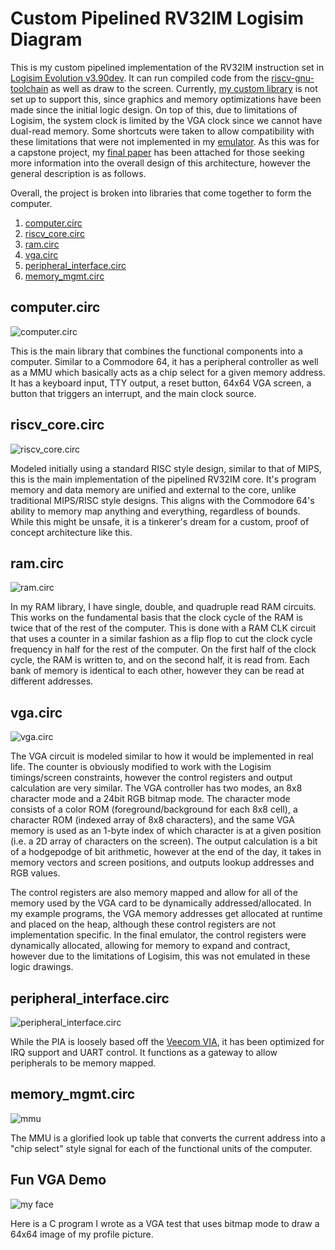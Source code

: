 # Custom Pipelined RV32IM Logisim Diagram

This is my custom pipelined implementation of the RV32IM instruction set in [Logisim Evolution v3.90dev](https://github.com/logisim-evolution/logisim-evolution). It can run compiled code from the [riscv-gnu-toolchain](https://github.com/riscv-collab/riscv-gnu-toolchain) as well as draw to the screen. Currently, [my custom library](https://github.com/ryanriccio1/RV32IMLib) is not set up to support this, since graphics and memory optimizations have been made since the initial logic design. On top of this, due to limitations of Logisim, the system clock is limited by the VGA clock since we cannot have dual-read memory. Some shortcuts were taken to allow compatibility with these limitations that were not implemented in my [emulator](https://github.com/ryanriccio1/RV32IMEmulator). As this was for a capstone project, my [final paper](final_paper.pdf) has been attached for those seeking more information into the overall design of this architecture, however the general description is as follows.

Overall, the project is broken into libraries that come together to form the computer.

1. [computer.circ](#computercirc)
1. [riscv_core.circ](#riscv_corecirc)
1. [ram.circ](#ramcirc)
1. [vga.circ](#vgacirc)
1. [peripheral_interface.circ](#peripheral_interfacecirc)
1. [memory_mgmt.circ](#memory_mgmtcirc)

## computer.circ

![computer.circ](images/computer.png)

This is the main library that combines the functional components into a computer. Similar to a Commodore 64, it has a peripheral controller as well as a MMU which basically acts as a chip select for a given memory address. It has a keyboard input, TTY output, a reset button, 64x64 VGA screen, a button that triggers an interrupt, and the main clock source.

## riscv_core.circ

![riscv_core.circ](images/core.png)

Modeled initially using a standard RISC style design, similar to that of MIPS, this is the main implementation of the pipelined RV32IM core. It's program memory and data memory are unified and external to the core, unlike traditional MIPS/RISC style designs. This aligns with the Commodore 64's ability to memory map anything and everything, regardless of bounds. While this might be unsafe, it is a tinkerer's dream for a custom, proof of concept architecture like this.

## ram.circ

![ram.circ](images/ram.png)

In my RAM library, I have single, double, and quadruple read RAM circuits. This works on the fundamental basis that the clock cycle of the RAM is twice that of the rest of the computer. This is done with a RAM CLK circuit that uses a counter in a similar fashion as a flip flop to cut the clock cycle frequency in half for the rest of the computer. On the first half of the clock cycle, the RAM is written to, and on the second half, it is read from. Each bank of memory is identical to each other, however they can be read at different addresses.

## vga.circ

![vga.circ](images/vga.png)

The VGA circuit is modeled similar to how it would be implemented in real life. The counter is obviously modified to work with the Logisim timings/screen constraints, however the control registers and output calculation are very similar. The VGA controller has two modes, an 8x8 character mode and a 24bit RGB bitmap mode. The character mode consists of a color ROM (foreground/background for each 8x8 cell), a character ROM (indexed array of 8x8 characters), and the same VGA memory is used as an 1-byte index of which character is at a given position (i.e. a 2D array of characters on the screen). The output calculation is a bit of a hodgepodge of bit arithmetic, however at the end of the day, it takes in memory vectors and screen positions, and outputs lookup addresses and RGB values.

The control registers are also memory mapped and allow for all of the memory used by the VGA card to be dynamically addressed/allocated. In my example programs, the VGA memory addresses get allocated at runtime and placed on the heap, although these control registers are not implementation specific. In the final emulator, the control registers were dynamically allocated, allowing for memory to expand and contract, however due to the limitations of Logisim, this was not emulated in these logic drawings.

## peripheral_interface.circ

![peripheral_interface.circ](images/pia.png)

While the PIA is loosely based off the [Veecom VIA](https://github.com/MazinCE/Veecom?tab=readme-ov-file#versatile-interface-adapter-via-), it has been optimized for IRQ support and UART control. It functions as a gateway to allow peripherals to be memory mapped.

## memory_mgmt.circ

![mmu](images/mmu.png)

The MMU is a glorified look up table that converts the current address into a "chip select" style signal for each of the functional units of the computer.

## Fun VGA Demo

![my face](images/my_face.png)

Here is a C program I wrote as a VGA test that uses bitmap mode to draw a 64x64 image of my profile picture.
